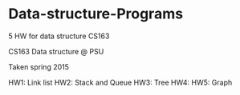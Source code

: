 # Data-structure-Programs
5 HW for data structure
CS163

CS163 Data structure @ PSU

Taken spring 2015

HW1: Link list
HW2: Stack and Queue
HW3: Tree
HW4: 
HW5: Graph
